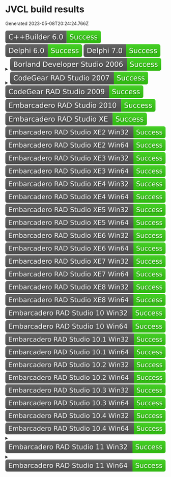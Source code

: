# JVCL build results

Generated 2023-05-08T20:24:24.766Z

<img alt="C++Builder 6.0" src="./badges/jvcl_c6.svg">
<img alt="Delphi 6.0" src="./badges/jvcl_d6.svg">
<img alt="Delphi 7.0" src="./badges/jvcl_d7.svg">
<details>
<summary><img alt="Borland Developer Studio 2006" src="./badges/jvcl_d10.svg"></summary>

```
C:\Prog\build_auto\sources\jvcl\jvcl\run\JvDBGrid.pas (3831) - Warning: W1000 Symbol 'ExtractFieldName' is deprecated
```

</details>
<details>
<summary><img alt="CodeGear RAD Studio 2007" src="./badges/jvcl_d11.svg"></summary>

```
C:\Prog\build_auto\sources\jvcl\jvcl\run\JvDBGrid.pas (3831) - Warning: W1000 Symbol 'ExtractFieldName' is deprecated
```

</details>
<img alt="CodeGear RAD Studio 2009" src="./badges/jvcl_d12.svg">
<img alt="Embarcadero RAD Studio 2010" src="./badges/jvcl_d14.svg">
<img alt="Embarcadero RAD Studio XE" src="./badges/jvcl_d15.svg">
<img alt="Embarcadero RAD Studio XE2 Win32" src="./badges/jvcl_d16.svg">
<img alt="Embarcadero RAD Studio XE2 Win64" src="./badges/jvcl_d16_x64.svg">
<img alt="Embarcadero RAD Studio XE3 Win32" src="./badges/jvcl_d17.svg">
<img alt="Embarcadero RAD Studio XE3 Win64" src="./badges/jvcl_d17_x64.svg">
<img alt="Embarcadero RAD Studio XE4 Win32" src="./badges/jvcl_d18.svg">
<img alt="Embarcadero RAD Studio XE4 Win64" src="./badges/jvcl_d18_x64.svg">
<img alt="Embarcadero RAD Studio XE5 Win32" src="./badges/jvcl_d19.svg">
<img alt="Embarcadero RAD Studio XE5 Win64" src="./badges/jvcl_d19_x64.svg">
<img alt="Embarcadero RAD Studio XE6 Win32" src="./badges/jvcl_d20.svg">
<img alt="Embarcadero RAD Studio XE6 Win64" src="./badges/jvcl_d20_x64.svg">
<img alt="Embarcadero RAD Studio XE7 Win32" src="./badges/jvcl_d21.svg">
<img alt="Embarcadero RAD Studio XE7 Win64" src="./badges/jvcl_d21_x64.svg">
<img alt="Embarcadero RAD Studio XE8 Win32" src="./badges/jvcl_d22.svg">
<img alt="Embarcadero RAD Studio XE8 Win64" src="./badges/jvcl_d22_x64.svg">
<img alt="Embarcadero RAD Studio 10 Win32" src="./badges/jvcl_d23.svg">
<img alt="Embarcadero RAD Studio 10 Win64" src="./badges/jvcl_d23_x64.svg">
<img alt="Embarcadero RAD Studio 10.1 Win32" src="./badges/jvcl_d24.svg">
<img alt="Embarcadero RAD Studio 10.1 Win64" src="./badges/jvcl_d24_x64.svg">
<img alt="Embarcadero RAD Studio 10.2 Win32" src="./badges/jvcl_d25.svg">
<img alt="Embarcadero RAD Studio 10.2 Win64" src="./badges/jvcl_d25_x64.svg">
<img alt="Embarcadero RAD Studio 10.3 Win32" src="./badges/jvcl_d26.svg">
<img alt="Embarcadero RAD Studio 10.3 Win64" src="./badges/jvcl_d26_x64.svg">
<img alt="Embarcadero RAD Studio 10.4 Win32" src="./badges/jvcl_d27.svg">
<img alt="Embarcadero RAD Studio 10.4 Win64" src="./badges/jvcl_d27_x64.svg">
<details>
<summary><img alt="Embarcadero RAD Studio 11 Win32" src="./badges/jvcl_d28.svg"></summary>

```
C:\Prog\build_auto\sources\jvcl\jvcl\run\JvToolEdit.pas (1175) - Warning: W1054 Check if Vcl.Mask.TCustomMaskEdit still has the exact same fields and adjust the IFDEF
C:\Prog\build_auto\sources\jvcl\jvcl\run\JvRichEdit.pas (681) - Hint: H2269 Overriding virtual method 'TJvCustomRichEdit.SetSelText' has lower visibility (protected) than base class 'TJvExCustomMemo' (public)
```

</details>
<details>
<summary><img alt="Embarcadero RAD Studio 11 Win64" src="./badges/jvcl_d28_x64.svg"></summary>

```
C:\Prog\build_auto\sources\jvcl\jvcl\run\JvToolEdit.pas (1175) - Warning: W1054 Check if Vcl.Mask.TCustomMaskEdit still has the exact same fields and adjust the IFDEF
C:\Prog\build_auto\sources\jvcl\jvcl\run\JvRichEdit.pas (681) - Hint: H2269 Overriding virtual method 'TJvCustomRichEdit.SetSelText' has lower visibility (protected) than base class 'TJvExCustomMemo' (public)
```

</details>
